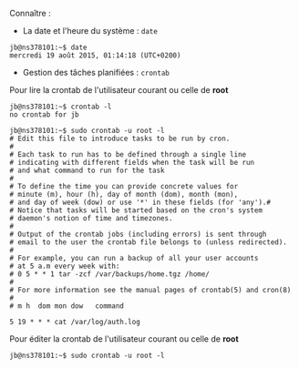 Connaître :

+ La date et l'heure du système : ```date```

```
jb@ns378101:~$ date
mercredi 19 août 2015, 01:14:18 (UTC+0200)
```
+ Gestion des tâches planifiées :  ```crontab```

Pour lire la crontab de l'utilisateur courant ou celle de **root**

```
jb@ns378101:~$ crontab -l
no crontab for jb

jb@ns378101:~$ sudo crontab -u root -l
# Edit this file to introduce tasks to be run by cron.
#
# Each task to run has to be defined through a single line
# indicating with different fields when the task will be run
# and what command to run for the task
#
# To define the time you can provide concrete values for
# minute (m), hour (h), day of month (dom), month (mon),
# and day of week (dow) or use '*' in these fields (for 'any').#
# Notice that tasks will be started based on the cron's system
# daemon's notion of time and timezones.
#
# Output of the crontab jobs (including errors) is sent through
# email to the user the crontab file belongs to (unless redirected).
#
# For example, you can run a backup of all your user accounts
# at 5 a.m every week with:
# 0 5 * * 1 tar -zcf /var/backups/home.tgz /home/
#
# For more information see the manual pages of crontab(5) and cron(8)
#
# m h  dom mon dow   command

5 19 * * * cat /var/log/auth.log
```

Pour éditer la crontab de l'utilisateur courant ou celle de **root**

```
jb@ns378101:~$ sudo crontab -u root -l
```
  
